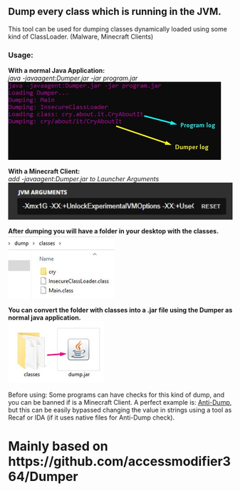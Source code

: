 <h2>Dump every class which is running in the JVM.</h2>

This tool can be used for dumping classes dynamically loaded
using some kind of ClassLoader. (Malware, Minecraft Clients)

### Usage:

**With a normal Java Application:**</br>
_java -javaagent:Dumper.jar -jar program.jar_</br>
![Screenshot_1](./screenshots/Screenshot_1.jpg) </br>

**With a Minecraft Client:**</br>
_add -javaagent:Dumper.jar to Launcher Arguments_</br>
![Screenshot_2](./screenshots/Screenshot_2.jpg) </br>

**After dumping you will have a folder in your desktop with the classes.**</br>
![Screenshot_3](./screenshots/Screenshot_3.jpg) </br>

**You can convert the folder with classes into a .jar file using the Dumper as normal java application.</br>**
![Screenshot_4](./screenshots/Screenshot_4.jpg) </br>

Before using: Some programs can have checks for this kind of dump, and you can be banned if is a Minecraft Client. A perfect example is: [Anti-Dump](https://github.com/zzurio/Anti-Dump), but this can be easily bypassed changing the value in strings using a tool as Recaf or IDA (if it uses native files for Anti-Dump check). 
<h1>Mainly based on https://github.com/accessmodifier364/Dumper</h1>